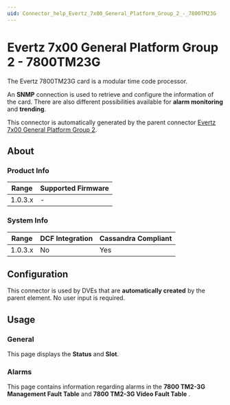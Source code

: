 ```yaml
---
uid: Connector_help_Evertz_7x00_General_Platform_Group_2_-_7800TM23G
---
```


# Evertz 7x00 General Platform Group 2 - 7800TM23G

The Evertz 7800TM23G card is a modular time code processor.

An **SNMP** connection is used to retrieve and configure the information of the card. There are also different possibilities available for **alarm monitoring** and **trending**.

This connector is automatically generated by the parent connector [Evertz 7x00 General Platform Group 2](xref:Connector_help_Evertz_7x00_General_Platform_Group_2).

## About

### Product Info

| **Range** | **Supported Firmware** |
|-----------|------------------------|
| 1.0.3.x   | \-                     |

### System Info

| **Range** | **DCF Integration** | **Cassandra Compliant** |
|-----------|---------------------|-------------------------|
| 1.0.3.x   | No                  | Yes                     |

## Configuration

This connector is used by DVEs that are **automatically created** by the parent element. No user input is required.

## Usage

### General

This page displays the **Status** and **Slot**.

### Alarms

This page contains information regarding alarms in the **7800 TM2-3G Management Fault Table** and **7800 TM2-3G Video Fault Table** .
